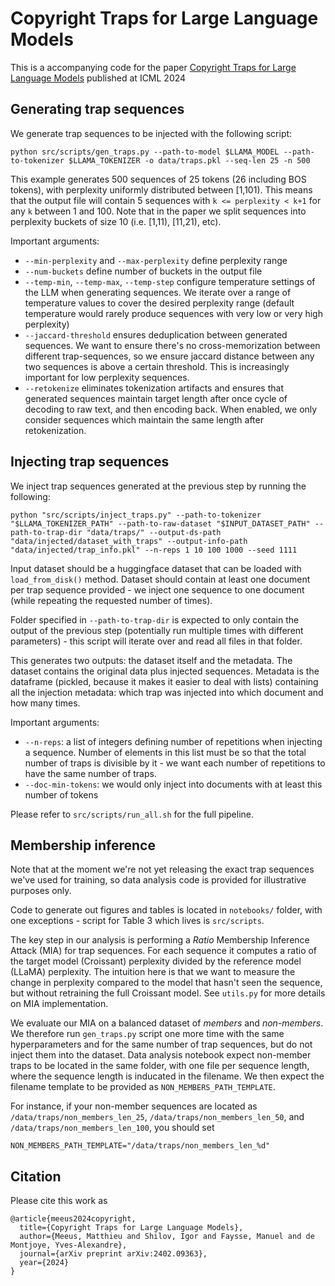 # Copyright Traps for Large Language Models

This is a accompanying code for the paper [Copyright Traps for Large Language Models](https://arxiv.org/abs/2402.09363) 
published at ICML 2024

## Generating trap sequences

We generate trap sequences to be injected with the following script:

```
python src/scripts/gen_traps.py --path-to-model $LLAMA_MODEL --path-to-tokenizer $LLAMA_TOKENIZER -o data/traps.pkl --seq-len 25 -n 500
```

This example generates 500 sequences of 25 tokens (26 including BOS tokens), with perplexity uniformly distributed 
between [1,101). This means that the output file will contain 5 sequences with `k <= perplexity < k+1` 
for any `k` between 1 and 100.
Note that in the paper we split sequences into perplexity buckets of size 10 (i.e. [1,11), [11,21), etc).

Important arguments:
* `--min-perplexity` and `--max-perplexity` define perplexity range
* `--num-buckets` define number of buckets in the output file
* `--temp-min`, `--temp-max`, `--temp-step` configure temperature settings of the LLM when generating sequences. We iterate over a range of temperature values to cover the desired perplexity range (default temperature would rarely produce sequences with very low or very high perplexity)
* `--jaccard-threshold` ensures deduplication between generated sequences. We want to ensure there's no cross-memorization between different trap-sequences, so we ensure jaccard distance between any two sequences is above a certain threshold. This is increasingly important for low perplexity sequences.
* `--retokenize` eliminates tokenization artifacts and ensures that generated sequences maintain target length after once cycle of decoding to raw text, and then encoding back. When enabled, we only consider sequences which maintain the same length after retokenization.

## Injecting trap sequences

We inject trap sequences generated at the previous step by running the following:

```
python "src/scripts/inject_traps.py" --path-to-tokenizer "$LLAMA_TOKENIZER_PATH" --path-to-raw-dataset "$INPUT_DATASET_PATH" --path-to-trap-dir "data/traps/" --output-ds-path "data/injected/dataset_with_traps" --output-info-path "data/injected/trap_info.pkl" --n-reps 1 10 100 1000 --seed 1111
```

Input dataset should be a huggingface dataset that can be loaded with `load_from_disk()` method.
Dataset should contain at least one document per trap sequence provided - we inject one sequence to one document 
(while repeating the requested number of times). 

Folder specified in `--path-to-trap-dir` is expected to only contain the output of the previous step (potentially run 
multiple times with different parameters) - this script will iterate over and read all files in that folder.

This generates two outputs: the dataset itself and the metadata. The dataset contains the original data plus injected
sequences. Metadata is the dataframe (pickled, because it makes it easier to deal with lists) containing all the 
injection metadata: which trap was injected into which document and how many times.

Important arguments:
* `--n-reps`: a list of integers defining number of repetitions when injecting a sequence. Number of elements in 
this list must be so that the total number of traps is divisible by it - we want each number of repetitions
to have the same number of traps.
* `--doc-min-tokens`: we would only inject into documents with at least this number of tokens


Please refer to `src/scripts/run_all.sh` for the full pipeline.

## Membership inference

Note that at the moment we're not yet releasing the exact trap sequences we've used for training, so data analysis 
code is provided for illustrative purposes only.

Code to generate out figures and tables is located in `notebooks/` folder, with one exceptions - script for Table 3
which lives is `src/scripts`. 

The key step in our analysis is performing a *Ratio* Membership Inference Attack (MIA) for trap sequences. 
For each sequence it computes a ratio of the target model (Croissant) perplexity divided by the 
reference model (LLaMA) perplexity. 
The intuition here is that we want to measure the change in perplexity compared to the model that hasn't seen the
sequence, but without retraining the full Croissant model. See `utils.py` for more details on MIA implementation.

We evaluate our MIA on a balanced dataset of *members* and *non-members*. We therefore run `gen_traps.py` script 
one more time with the same hyperparameters and for the same number of trap sequences, but do not inject them into
the dataset. Data analysis notebook expect non-member traps to be located in the same folder, with one file per 
sequence length, where the sequence length is inducated in the filename. We then expect the filename template to be
provided as `NON_MEMBERS_PATH_TEMPLATE`. 

For instance, if your non-member sequences are located as `/data/traps/non_members_len_25`, 
`/data/traps/non_members_len_50`, and `/data/traps/non_members_len_100`, you should set 

```
NON_MEMBERS_PATH_TEMPLATE="/data/traps/non_members_len_%d"
```

## Citation

Please cite this work as

```
@article{meeus2024copyright,
  title={Copyright Traps for Large Language Models},
  author={Meeus, Matthieu and Shilov, Igor and Faysse, Manuel and de Montjoye, Yves-Alexandre},
  journal={arXiv preprint arXiv:2402.09363},
  year={2024}
}
```